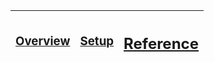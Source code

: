 

| <h3>[Overview](README.md)</h3> | <h3>[Setup](README_Setup.md)</h3> | <h2>[Reference](README_Reference.md)</h2> |
|---|---|---|
